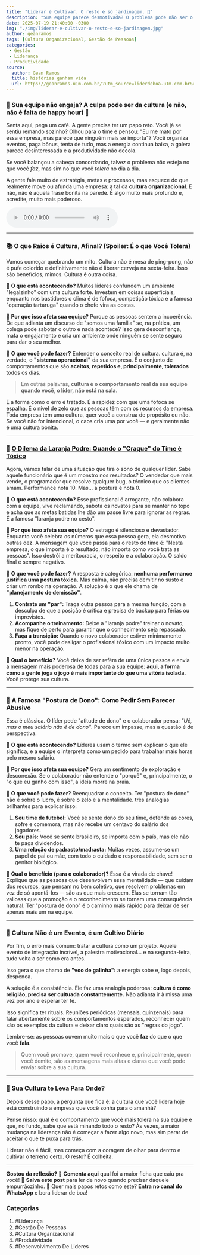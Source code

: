 ```yaml
---
title: "Liderar é Cultivar. O resto é só jardinagem. 🌱"
description: "Sua equipe parece desmotivada? O problema pode não ser o salário, mas a cultura que você tolera. Um papo reto sobre o que realmente engaja um time e gera resultado?"
date: 2025-07-19 21:40:00 -0300
img: "./img/liderar-e-cultivar-o-resto-e-so-jardinagem.jpg"
author: geanramos
tags: [Cultura Organizacional, Gestão de Pessoas]
categories:
 - Gestão
 - Liderança
 - Produtividade
source:
  author: Gean Ramos
  title: histórias ganham vida
  url: https://geanramos.u1m.com.br/?utm_source=liderdeboa.u1m.com.br&utm_medium=referral&utm_campaign=redirect
---
```

   
### 🎯 Sua equipe não engaja? A culpa pode ser da cultura (e não, não é falta de happy hour) 🍻

Senta aqui, pega um café. A gente precisa ter um papo reto. Você já se sentiu remando sozinho? Olhou para o time e pensou: "Eu me mato por essa empresa, mas parece que ninguém mais se importa"? Você organiza eventos, paga bônus, tenta de tudo, mas a energia continua baixa, a galera parece desinteressada e a produtividade não decola.

Se você balançou a cabeça concordando, talvez o problema não esteja no que você *faz*, mas sim no que você *tolera* no dia a dia.

A gente fala muito de estratégia, metas e processos, mas esquece do que realmente move ou afunda uma empresa: a tal da **cultura organizacional**. E não, não é aquela frase bonita na parede. É algo muito mais profundo e, acredite, muito mais poderoso.

<audio id="player-audio" controls="">
<source src="./audio/liderar-e-cultivar-o-resto-e-so-jardinagem.mp3" type="audio/mpeg" />
</audio>

---

### 📚 **O que Raios é Cultura, Afinal? (Spoiler: É o que Você Tolera)**

Vamos começar quebrando um mito. Cultura não é mesa de ping-pong, não é pufe colorido e definitivamente não é liberar cerveja na sexta-feira. Isso são benefícios, mimos. Cultura é outra coisa.

🛑 **O que está acontecendo?**
Muitos líderes confundem um ambiente "legalzinho" com uma cultura forte. Investem em coisas superficiais, enquanto nos bastidores o clima é de fofoca, competição tóxica e a famosa "operação tartaruga" quando o chefe vira as costas.

💬 **Por que isso afeta sua equipe?**
Porque as pessoas sentem a incoerência. De que adianta um discurso de "somos uma família" se, na prática, um colega pode sabotar o outro e nada acontece? Isso gera desconfiança, mata o engajamento e cria um ambiente onde ninguém se sente seguro para dar o seu melhor.

🧠 **O que você pode fazer?**
Entender o conceito real de cultura. cultura é, na verdade, o **"sistema operacional"** da sua empresa. É o conjunto de comportamentos que são **aceitos, repetidos e, principalmente, tolerados** todos os dias.

> Em outras palavras, **cultura é o comportamento real da sua equipe quando você, o líder, não está na sala.**

É a forma como o erro é tratado. É a rapidez com que uma fofoca se espalha. É o nível de zelo que as pessoas têm com os recursos da empresa. Toda empresa tem uma cultura, quer você a construa de propósito ou não. Se você não for intencional, o caos cria uma por você — e geralmente não é uma cultura bonita.

---

### 🍊 **[O Dilema da Laranja Podre: Quando o "Craque" do Time é Tóxico](./a-laranja-podre.html)**

Agora, vamos falar de uma situação que tira o sono de qualquer líder. Sabe aquele funcionário que é um monstro nos resultados? O vendedor que mais vende, o programador que resolve qualquer bug, o técnico que os clientes amam. Performance nota 10. Mas... a postura é nota 0.

🛑 **O que está acontecendo?**
Esse profissional é arrogante, não colabora com a equipe, vive reclamando, sabota os novatos para se manter no topo e acha que as metas batidas lhe dão um passe livre para ignorar as regras. É a famosa "laranja podre no cesto".

💬 **Por que isso afeta sua equipe?**
O estrago é silencioso e devastador. Enquanto você celebra os números que essa pessoa gera, ela desmotiva outras dez. A mensagem que você passa para o resto do time é: "Nesta empresa, o que importa é o resultado, não importa como você trata as pessoas". Isso destrói a meritocracia, o respeito e a colaboração. O saldo final é sempre negativo.

🧠 **O que você pode fazer?**
A resposta é categórica: **nenhuma performance justifica uma postura tóxica.** Mas calma, não precisa demitir no susto e criar um rombo na operação. A solução é o que ele chama de **"planejamento de demissão"**.

1.  **Contrate um "par":** Traga outra pessoa para a mesma função, com a desculpa de que a posição é crítica e precisa de backup para férias ou imprevistos.
2.  **Acompanhe o treinamento:** Deixe a "laranja podre" treinar o novato, mas fique de perto para garantir que o conhecimento seja repassado.
3.  **Faça a transição:** Quando o novo colaborador estiver minimamente pronto, você pode desligar o profissional tóxico com um impacto muito menor na operação.

🚀 **Qual o benefício?**
Você deixa de ser refém de uma única pessoa e envia a mensagem mais poderosa de todas para a sua equipe: **aqui, a forma como a gente joga o jogo é mais importante do que uma vitória isolada.** Você protege sua cultura.

---

### 👕 **A Famosa "Postura de Dono": Como Pedir Sem Parecer Abusivo**

Essa é clássica. O líder pede "atitude de dono" e o colaborador pensa: *"Ué, mas o meu salário não é de dono"*. Parece um impasse, mas a questão é de perspectiva.

🛑 **O que está acontecendo?**
Líderes usam o termo sem explicar o que ele significa, e a equipe o interpreta como um pedido para trabalhar mais horas pelo mesmo salário.

💬 **Por que isso afeta sua equipe?**
Gera um sentimento de exploração e desconexão. Se o colaborador não entende o "porquê" e, principalmente, o "o que eu ganho com isso", a ideia morre na praia.

🧠 **O que você pode fazer?**
Reenquadrar o conceito. Ter "postura de dono" não é sobre o lucro, é sobre o zelo e a mentalidade. três analogias brilhantes para explicar isso:

1.  **Seu time de futebol:** Você se sente dono do seu time, defende as cores, sofre e comemora, mas não recebe um centavo do salário dos jogadores.
2.  **Seu país:** Você se sente brasileiro, se importa com o país, mas ele não te paga dividendos.
3.  **Uma relação de padrasto/madrasta:** Muitas vezes, assume-se um papel de pai ou mãe, com todo o cuidado e responsabilidade, sem ser o genitor biológico.

🚀 **Qual o benefício (para o colaborador)?**
Essa é a virada de chave! Explique que as pessoas que desenvolvem essa mentalidade — que cuidam dos recursos, que pensam no bem coletivo, que resolvem problemas em vez de só apontá-los — são as que mais crescem. Elas se tornam tão valiosas que a promoção e o reconhecimento se tornam uma consequência natural. Ter "postura de dono" é o caminho mais rápido para deixar de ser apenas mais um na equipe.

---

### 🌱 **Cultura Não é um Evento, é um Cultivo Diário**

Por fim, o erro mais comum: tratar a cultura como um projeto. Aquele evento de integração incrível, a palestra motivacional... e na segunda-feira, tudo volta a ser como era antes.

Isso gera o que chamo de **"voo de galinha":** a energia sobe e, logo depois, despenca.

A solução é a consistência. Ele faz uma analogia poderosa: **cultura é como religião, precisa ser cultuada constantemente.** Não adianta ir à missa uma vez por ano e esperar ter fé.

Isso significa ter rituais. Reuniões periódicas (mensais, quinzenais) para falar abertamente sobre os comportamentos esperados, reconhecer quem são os exemplos da cultura e deixar claro quais são as "regras do jogo".

Lembre-se: as pessoas ouvem muito mais o que você **faz** do que o que você **fala**.

> Quem você promove, quem você reconhece e, principalmente, quem você demite, são as mensagens mais altas e claras que você pode enviar sobre a sua cultura.

---

### 🧭 **Sua Cultura te Leva Para Onde?**

Depois desse papo, a pergunta que fica é: a cultura que você lidera hoje está construindo a empresa que você sonha para o amanhã?

Pense nisso: qual é o comportamento que você mais tolera na sua equipe e que, no fundo, sabe que está minando todo o resto? Às vezes, a maior mudança na liderança não é começar a fazer algo novo, mas sim parar de aceitar o que te puxa para trás.

Liderar não é fácil, mas começa com a coragem de olhar para dentro e cultivar o terreno certo. O resto? É colheita.

---

**Gostou da reflexão?**
💬 **Comenta aqui** qual foi a maior ficha que caiu pra você!
💾 **Salva este post** para ler de novo quando precisar daquele empurrãozinho.
📲 Quer mais papos retos como este? **Entra no canal do WhatsApp** e bora liderar de boa!


### **Categorias**

1.  #Liderança
2.  #Gestão De Pessoas
3.  #Cultura Organizacional
4.  #Produtividade
5.  #Desenvolvimento De Lideres
